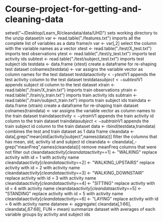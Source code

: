# Course-project-for-getting-and-cleaning-data

setwd("~/Desktop/Learn_R/cleandata/data/UHD") sets working directory to the unzip dataset/n
var <- read.table("./features.txt") imports all the complete list of variables as a data frame/n
var <- var[,2] select the column with the variable names as a vector
xtest <- read.table("./test/X_test.txt") imports test observations
ytest <- read.table("./test/y_test.txt") imports test activity ids
subtest <- read.table("./test/subject_test.txt") imports test subject ids
testdata <-  data.frame (xtest) create a dataframe for re-shaping test dataset
colnames(testdata) <- var assigns the variable vector as column names for the test dataset 
testdata$activity <- ytest$V1 appends the test activity column to the test dataset
testdata$subject <- subtest$V1 appends subject id column to the test dataset
xtrain <- read.table("./train/X_train.txt") imports train observations
ytrain <- read.table("./train/y_train.txt") imports train activity ids
subtrain <- read.table("./train/subject_train.txt") imports train subject ids
traindata <- data.frame (xtrain) create a dataframe for re-shaping train dataset
colnames(traindata) <- var assigns the variable vector as column names to the train dataset
traindata$activity <- ytrain$V1 appends the train activity id column to the train dataset
traindata$subject <- subtrain$V1 appends the train subject id column to the train dataset 
data <- rbind(testdata,traindata) combines the test and train dataset as 1 data frame
cleandata <- data[,grep("mean|std|activity|subject",names(data))] filter the columns that has mean, std, activity id and subject id 
cleandata <- cleandata[,-grep("meanFreq",names(cleandata))] remove meanFreq columns that were not filter out
cleandata$activity[cleandata$activity==1] <- "WALKING" replace activity with id = 1 with activity name
cleandata$activity[cleandata$activity==2] <- "WALKING_UPSTAIRS" replace activity with id = 2 with activity name
cleandata$activity[cleandata$activity==3] <- "WALKING_DOWNSTAIR" replace activity with id = 3 with activity name
cleandata$activity[cleandata$activity==4] <- "SITTING" replace activity with id = 4 with activity name
cleandata$activity[cleandata$activity==5] <- "STANDING" replace activity with id = 5 with activity name
cleandata$activity[cleandata$activity==6] <- "LAYING" replace activity with id = 6 with activity name
datanew <- aggregate( cleandata[,1:66], cleandata[,67:68], FUN = mean) summarize dataset with averages of each variable groups by activity and subject ids


